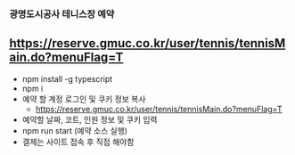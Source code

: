 
### 광명도시공사 테니스장 예약
https://reserve.gmuc.co.kr/user/tennis/tennisMain.do?menuFlag=T
--- 

- npm install -g typescript
- npm i
- 예약 할 계정 로그인 및 쿠키 정보 복사
  - https://reserve.gmuc.co.kr/user/tennis/tennisMain.do?menuFlag=T
- 예약할 날짜, 코트, 인원 정보 및 쿠키 입력
- npm run start (예약 소스 실행)
- 결제는 사이트 접속 후 직접 해야함

